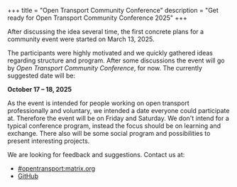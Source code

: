 +++
title = "Open Transport Community Conference"
description = "Get ready for Open Transport Community Conference 2025"
+++

After discussing the idea several time, the first concrete plans for a community event were started on March 13, 2025.

The participants were highly motivated and we quickly gathered ideas regarding structure and program.
After some discussions the event will go by _Open Transport Community Conference_, for now.
The currently suggested date will be:

**October 17 – 18, 2025**

As the event is intended for people working on open transport professionally and voluntary, we intended a date everyone could participate at.
Therefore the event will be on Friday and Saturday.
We don't intend for a typical conference program, instead the focus should be on learning and exchange.
There also will be some social program and possibilities to present interesting projects.

We are looking for feedback and suggestions.
Contact us at:

* [#opentransport:matrix.org](https://matrix.to/#/#opentransport:matrix.org)
* [GitHub](https://github.com/MichaelKutzner/otcc)

